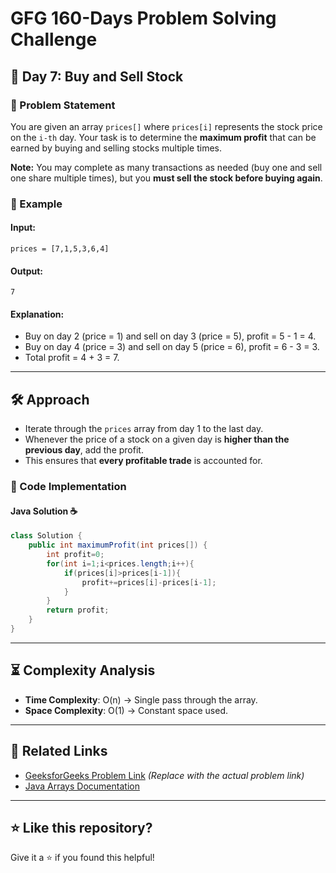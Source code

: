 # GFG 160-Days Problem Solving Challenge

## 📅 Day 7: Buy and Sell Stock

### 🚀 Problem Statement
You are given an array `prices[]` where `prices[i]` represents the stock price on the `i-th` day. Your task is to determine the **maximum profit** that can be earned by buying and selling stocks multiple times.

**Note:** You may complete as many transactions as needed (buy one and sell one share multiple times), but you **must sell the stock before buying again**.

### 🔹 Example
#### Input:
```plaintext
prices = [7,1,5,3,6,4]
```
#### Output:
```plaintext
7
```
#### Explanation:
- Buy on day 2 (price = 1) and sell on day 3 (price = 5), profit = 5 - 1 = 4.
- Buy on day 4 (price = 3) and sell on day 5 (price = 6), profit = 6 - 3 = 3.
- Total profit = 4 + 3 = 7.

---

## 🛠 Approach
- Iterate through the `prices` array from day 1 to the last day.
- Whenever the price of a stock on a given day is **higher than the previous day**, add the profit.
- This ensures that **every profitable trade** is accounted for.

### 📝 Code Implementation
#### Java Solution ☕
```java
class Solution {
    public int maximumProfit(int prices[]) {
        int profit=0;
        for(int i=1;i<prices.length;i++){
            if(prices[i]>prices[i-1]){
                profit+=prices[i]-prices[i-1];
            }
        }
        return profit;
    }
}
```

---

## ⏳ Complexity Analysis
- **Time Complexity**: O(n) → Single pass through the array.
- **Space Complexity**: O(1) → Constant space used.

---

## 🔗 Related Links
- [GeeksforGeeks Problem Link](https://www.geeksforgeeks.org/) *(Replace with the actual problem link)*
- [Java Arrays Documentation](https://docs.oracle.com/javase/8/docs/api/java/util/Arrays.html)

---

## ⭐ Like this repository?
Give it a ⭐ if you found this helpful!
